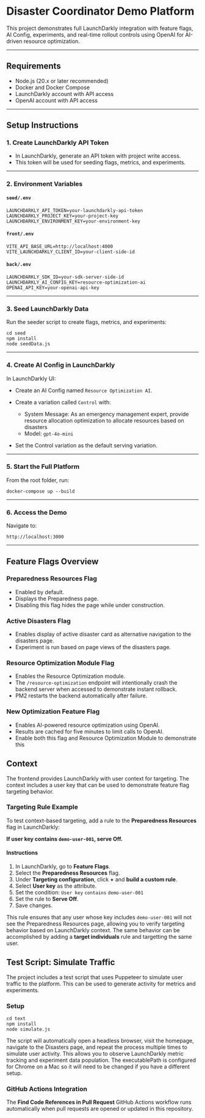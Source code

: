 # Disaster Coordinator Demo Platform

This project demonstrates full LaunchDarkly integration with feature flags, AI Config, experiments, and real-time rollout controls using OpenAI for AI-driven resource optimization.

---

## Requirements

* Node.js (20.x or later recommended)
* Docker and Docker Compose
* LaunchDarkly account with API access
* OpenAI account with API access

---

## Setup Instructions

### 1. Create LaunchDarkly API Token

* In LaunchDarkly, generate an API token with project write access.
* This token will be used for seeding flags, metrics, and experiments.

---

### 2. Environment Variables

#### `seed/.env`

```
LAUNCHDARKLY_API_TOKEN=your-launchdarkly-api-token
LAUNCHDARKLY_PROJECT_KEY=your-project-key
LAUNCHDARKLY_ENVIRONMENT_KEY=your-environment-key
```

#### `front/.env`

```
VITE_API_BASE_URL=http://localhost:4000
VITE_LAUNCHDARKLY_CLIENT_ID=your-client-side-id
```

#### `back/.env`

```
LAUNCHDARKLY_SDK_ID=your-sdk-server-side-id
LAUNCHDARKLY_AI_CONFIG_KEY=resource-optimization-ai
OPENAI_API_KEY=your-openai-api-key
```

---

### 3. Seed LaunchDarkly Data

Run the seeder script to create flags, metrics, and experiments:

```
cd seed
npm install
node seedData.js
```

---

### 4. Create AI Config in LaunchDarkly

In LaunchDarkly UI:

* Create an AI Config named `Resource Optimization AI`.
* Create a variation called `Control` with:

  * System Message:
    As an emergency management expert, provide resource allocation optimization to allocate resources based on disasters
  * Model: `gpt-4o-mini`
* Set the Control variation as the default serving variation.

---

### 5. Start the Full Platform

From the root folder, run:

```
docker-compose up --build
```

---

### 6. Access the Demo

Navigate to:

```
http://localhost:3000
```

---

## Feature Flags Overview

### Preparedness Resources Flag

* Enabled by default.
* Displays the Preparedness page.
* Disabling this flag hides the page while under construction.

### Active Disasters Flag

* Enables display of active disaster card as alternative navigation to the disasters page.
* Experiment is run based on page views of the disasters page.

### Resource Optimization Module Flag

* Enables the Resource Optimization module.
* The `/resource-optimization` endpoint will intentionally crash the backend server when accessed to demonstrate instant rollback.
* PM2 restarts the backend automatically after failure.

### New Optimization Feature Flag

* Enables AI-powered resource optimization using OpenAI.
* Results are cached for five minutes to limit calls to OpenAI.
* Enable both this flag and Resource Optimization Module to demonstrate this

## Context

The frontend provides LaunchDarkly with user context for targeting. The context includes a user key that can be used to demonstrate feature flag targeting behavior.

### Targeting Rule Example

To test context-based targeting, add a rule to the **Preparedness Resources** flag in LaunchDarkly:

**If user key contains `demo-user-001`, serve Off.**

#### Instructions

1. In LaunchDarkly, go to **Feature Flags**.
2. Select the **Preparedness Resources** flag.
3. Under **Targeting configuration**, click **+** and **build a custom rule**.
4. Select **User key** as the attribute.
5. Set the condition:
   `User key` `contains` `demo-user-001`
6. Set the rule to **Serve Off**.
7. Save changes.

This rule ensures that any user whose key includes `demo-user-001` will not see the Preparedness Resources page, allowing you to verify targeting behavior based on LaunchDarkly context. The same behavior can be accomplished by adding a **target individuals** rule and targetting the same user.

## Test Script: Simulate Traffic

The project includes a test script that uses Puppeteer to simulate user traffic to the platform. This can be used to generate activity for metrics and experiments.

### Setup

```
cd text
npm install
node simulate.js
```

The script will automatically open a headless browser, visit the homepage, navigate to the Disasters page, and repeat the process multiple times to simulate user activity. This allows you to observe LaunchDarkly metric tracking and experiment data population. The executablePath is configured for Chrome on a Mac so it will need to be changed if you have a different setup.

### GitHub Actions Integration

The **Find Code References in Pull Request** GitHub Actions workflow runs automatically when pull requests are opened or updated in this repository.